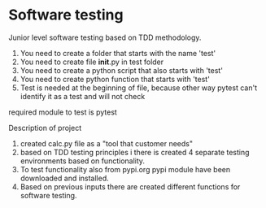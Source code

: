 # Software testing

Junior level software testing based on TDD methodology.

1. You need to create a folder that starts with the name 'test'
2. You need to create file __init__.py in test folder
3. You need to create a python script that also starts with 'test'
4. You need to create python function that starts with 'test'
5. Test is needed at the beginning of file, because other way pytest can't identify it as a test and will not check


required module to test is pytest

Description of project

1. created calc.py file as a "tool that customer needs"
2. based on TDD testing principles i  there is created 4 separate testing environments based on functionality.
3. To test functionality also from pypi.org pypi module have been downloaded and installed.
4. Based on previous inputs there are created different functions for software testing.